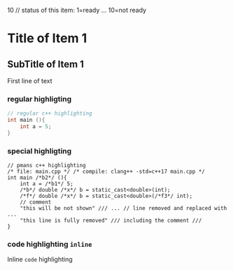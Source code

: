 10 // status of this item: 1=ready ... 10=not ready
# Title of Item 1
## SubTitle of Item 1
First line of text 

### regular highligting
```cpp
// regular c++ highlighting
int main (){
    int a = 5;
}
```

### special highligting
```pmans
// pmans c++ highlighting
/* file: main.cpp */ /* compile: clang++ -std=c++17 main.cpp */
int main /*b2*/ (){
    int a = /*b1*/ 5;
    /*b*/ double /*x*/ b = static_cast<double>(int);
    /*f*/ double /*x*/ b = static_cast<double>(/*f3*/ int);
    // comment
    "this will be not shown" /// ... // line removed and replaced with ...
    "this line is fully removed" /// including the comment /// 
}
```

### code highlighting `inline`
Inline `code` highlighting 